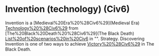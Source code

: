 # Invention (technology) (Civ6)

Invention is a [Medieval%20Era%20%28Civ6%29](Medieval Era) [Technology%20%28Civ6%29](technology) from [The%20Black%20Death%20%28Civ6%29](The Black Death) [List%20of%20scenarios%20in%20Civ6](scenario) in "".
Strategy.
Discovering Invention is one of two ways to achieve [Victory%20%28Civ6%29](victory) in The Black Death.